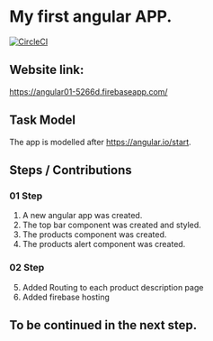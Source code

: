 # My first angular APP.

[![CircleCI](https://circleci.com/gh/FRossouw/Angular_FirstApp/tree/eslint.svg?style=svg)](https://circleci.com/gh/FRossouw/Angular_FirstApp/tree/eslint)

## Website link:
https://angular01-5266d.firebaseapp.com/

## Task Model
The app is modelled after https://angular.io/start.

## Steps / Contributions
### 01 Step
1. A new angular app was created.
2. The top bar component was created and styled.
3. The products component was created.
4. The products alert component was created.

### 02 Step
5. Added Routing to each product description page
6. Added firebase hosting

## To be continued in the next step.

